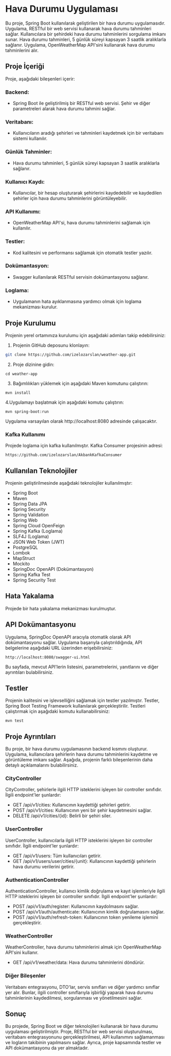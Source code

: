 # Hava Durumu Uygulaması
Bu proje, Spring Boot kullanılarak geliştirilen bir hava durumu uygulamasıdır. 
Uygulama, RESTful bir web servisi kullanarak hava durumu tahminleri sağlar. 
Kullanıcılara bir şehirdeki hava durumu tahminlerini sorgulama imkanı sunar. Hava durumu tahminleri, 5 günlük süreyi kapsayan 3 saatlik aralıklarla sağlanır.
Uygulama, OpenWeatherMap API'sini kullanarak hava durumu tahminlerini alır.

## Proje İçeriği
Proje, aşağıdaki bileşenleri içerir:

### Backend:
- Spring Boot ile geliştirilmiş bir RESTful web servisi. Şehir ve diğer parametreleri alarak hava durumu tahmini sağlar.
### Veritabanı:
- Kullanıcıların aradığı şehirleri ve tahminleri kaydetmek için bir veritabanı sistemi kullanılır.
### Günlük Tahminler: 
- Hava durumu tahminleri, 5 günlük süreyi kapsayan 3 saatlik aralıklarla sağlanır.
### Kullanıcı Kaydı: 
- Kullanıcılar, bir hesap oluşturarak şehirlerini kaydedebilir ve kaydedilen şehirler için hava durumu tahminlerini görüntüleyebilir.
### API Kullanımı:
- OpenWeatherMap API'si, hava durumu tahminlerini sağlamak için kullanılır.
### Testler: 
- Kod kalitesini ve performansı sağlamak için otomatik testler yazılır.
### Dokümantasyon: 
- Swagger kullanılarak RESTful servisin dokümantasyonu sağlanır.
### Loglama: 
- Uygulamanın hata ayıklanmasına yardımcı olmak için loglama mekanizması kurulur.


## Proje Kurulumu
Projenin yerel ortamınıza kurulumu için aşağıdaki adımları takip edebilirsiniz:

1. Projenin GitHub deposunu klonlayın:
```bash
git clone https://github.com/izelozarslan/weather-app.git
```
2. Proje dizinine gidin:
```
cd weather-app
```
3. Bağımlılıkları yüklemek için aşağıdaki Maven komutunu çalıştırın:
```
mvn install
```
4.Uygulamayı başlatmak için aşağıdaki komutu çalıştırın:
```
mvn spring-boot:run
```
Uygulama varsayılan olarak http://localhost:8080 adresinde çalışacaktır.

### Kafka Kullanımı
Projede loglama için kafka kullanılmıştır. Kafka Consumer projesinin adresi:
```
https://github.com/izelozarslan/AkbankKafkaConsumer
```

## Kullanılan Teknolojiler
Projenin geliştirilmesinde aşağıdaki teknolojiler kullanılmıştır:

- Spring Boot
- Maven
- Spring Data JPA
- Spring Security
- Spring Validation
- Spring Web
- Spring Cloud OpenFeign
- Spring Kafka (Loglama)
- SLF4J (Loglama)
- JSON Web Token (JWT)
- PostgreSQL
- Lombok
- MapStruct
- Mockito
- SpringDoc OpenAPI (Dokümantasyon)
- Spring Kafka Test
- Spring Security Test

## Hata Yakalama
Projede bir hata yakalama mekanizması kurulmuştur. 

## API Dokümantasyonu
Uygulama, SpringDoc OpenAPI aracıyla otomatik olarak API dokümantasyonu sağlar. Uygulama başarıyla çalıştırıldığında, API belgelerine aşağıdaki URL üzerinden erişebilirsiniz:
```
http://localhost:8080/swagger-ui.html
```
Bu sayfada, mevcut API'lerin listesini, parametrelerini, yanıtlarını ve diğer ayrıntıları bulabilirsiniz.

## Testler
Projenin kalitesini ve işlevselliğini sağlamak için testler yazılmıştır.
Testler, Spring Boot Testing Framework kullanılarak gerçekleştirilir.
Testleri çalıştırmak için aşağıdaki komutu kullanabilirsiniz:
```
mvn test
```

## Proje Ayrıntıları
Bu proje, bir hava durumu uygulamasının backend kısmını oluşturur.
Uygulama, kullanıcılara şehirlerin hava durumu tahminlerini kaydetme ve görüntüleme imkanı sağlar.
Aşağıda, projenin farklı bileşenlerinin daha detaylı açıklamalarını bulabilirsiniz.

### CityController
CityController, şehirlerle ilgili HTTP isteklerini işleyen bir controller sınıfıdır. İlgili endpoint'ler şunlardır:

- GET /api/v1/cities: Kullanıcının kaydettiği şehirleri getirir.
- POST /api/v1/cities: Kullanıcının yeni bir şehir kaydetmesini sağlar.
- DELETE /api/v1/cities/{id}: Belirli bir şehiri siler.
### UserController
UserController, kullanıcılarla ilgili HTTP isteklerini işleyen bir controller sınıfıdır. İlgili endpoint'ler şunlardır:

- GET /api/v1/users: Tüm kullanıcıları getirir.
- GET /api/v1/users/user/cities/{unit}: Kullanıcının kaydettiği şehirlerin hava durumu verilerini getirir.
### AuthenticationController
AuthenticationController, kullanıcı kimlik doğrulama ve kayıt işlemleriyle ilgili HTTP isteklerini işleyen bir controller sınıfıdır. İlgili endpoint'ler şunlardır:

- POST /api/v1/auth/register: Kullanıcının kaydolmasını sağlar.
- POST /api/v1/auth/authenticate: Kullanıcının kimlik doğrulamasını sağlar.
- POST /api/v1/auth/refresh-token: Kullanıcının token yenileme işlemini gerçekleştirir.
### WeatherController
WeatherController, hava durumu tahminlerini almak için OpenWeatherMap API'sini kullanır. 
- GET /api/v1/weather/data: Hava durumu tahminlerini döndürür.
### Diğer Bileşenler
Veritabanı entegrasyonu, DTO'lar, servis sınıfları ve diğer yardımcı sınıflar yer alır. Bunlar, ilgili controller sınıflarıyla işbirliği yaparak hava durumu tahminlerinin kaydedilmesi, sorgulanması ve yönetilmesini sağlar.

## Sonuç
Bu projede, Spring Boot ve diğer teknolojileri kullanarak bir hava durumu uygulaması geliştirilmiştir.
Proje, RESTful bir web servisi oluşturulması, veritabanı entegrasyonunu gerçekleştirilmesi, API kullanımını sağlamanması ve logların takibinin yapılmasını sağlar.
Ayrıca, proje kapsamında testler ve API dokümantasyonu da yer almaktadır.









